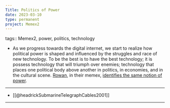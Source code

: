 ```yaml
---
Title: Politics of Power
date: 2023-03-10
type: permanent
project: Memex2
---
```


tags::  Memex2, power, politics, technology

- As we progress towards the digital internet, we start to realize how political power is shaped and influenced by the struggles and race of new technology. To be the best is to have the best technology; it is possess technology that will triumph over enemies; technology that places one political body above another in politics, in economies, and in the cultural scene. [Rowan](https://rowanegg.github.io/thememexofegg/), in their memex, [identifies the same notion of power](https://rowanegg.github.io/thememexofegg/Power.html).

---

- [[@headrickSubmarineTelegraphCables2001]]

---
